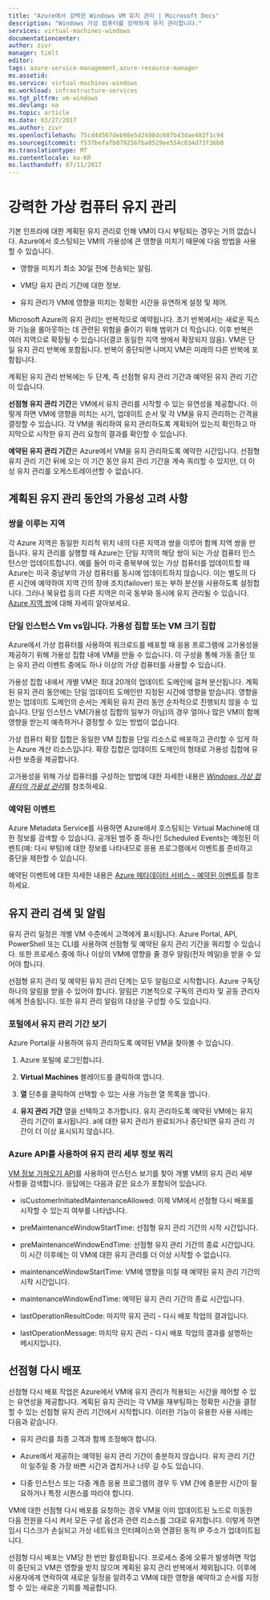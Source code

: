 ```yaml
---
title: "Azure에서 강력한 Windows VM 유지 관리 | Microsoft Docs"
description: "Windows 가상 컴퓨터를 강력하게 유지 관리합니다."
services: virtual-machines-windows
documentationcenter: 
author: zivr
manager: timlt
editor: 
tags: azure-service-management,azure-resource-manager
ms.assetid: 
ms.service: virtual-machines-windows
ms.workload: infrastructure-services
ms.tgt_pltfrm: vm-windows
ms.devlang: na
ms.topic: article
ms.date: 03/27/2017
ms.author: zivr
ms.openlocfilehash: 75cd4d567deb98e5d2498dc607b43dae483f1c94
ms.sourcegitcommit: f537befafb079256fba0529ee554c034d73f36b0
ms.translationtype: MT
ms.contentlocale: ko-KR
ms.lasthandoff: 07/11/2017
---
```

# <a name="impactful-maintenance-for-virtual-machines"></a>강력한 가상 컴퓨터 유지 관리

기본 인프라에 대한 계획된 유지 관리로 인해 VM이 다시 부팅되는 경우는 거의 없습니다. Azure에서 호스팅되는 VM의 가용성에 큰 영향을 미치기 때문에 다음 방법을 사용할 수 있습니다.

-   영향을 미치기 최소 30일 전에 전송되는 알림.

-   VM당 유지 관리 기간에 대한 정보.

-   유지 관리가 VM에 영향을 미치는 정확한 시간을 유연하게 설정 및 제어.

Microsoft Azure의 유지 관리는 반복적으로 예약됩니다. 초기 반복에서는 새로운 픽스와 기능을 롤아웃하는 데 관련된 위험을 줄이기 위해 범위가 더 작습니다. 이후 반복은 여러 지역으로 확장될 수 있습니다(결코 동일한 지역 쌍에서 확장되지 않음). VM은 단일 유지 관리 반복에 포함됩니다. 반복이 중단되면 나머지 VM은 미래의 다른 반복에 포함됩니다.

계획된 유지 관리 반복에는 두 단계, 즉 선점형 유지 관리 기간과 예약된 유지 관리 기간이 있습니다.

**선점형 유지 관리 기간**은 VM에서 유지 관리를 시작할 수 있는 유연성을 제공합니다. 이렇게 하면 VM에 영향을 미치는 시기, 업데이트 순서 및 각 VM을 유지 관리하는 간격을 결정할 수 있습니다. 각 VM을 쿼리하여 유지 관리하도록 계획되어 있는지 확인하고 마지막으로 시작한 유지 관리 요청의 결과를 확인할 수 있습니다.

**예약된 유지 관리 기간**은 Azure에서 VM을 유지 관리하도록 예약한 시간입니다. 선점형 유지 관리 기간 뒤에 오는 이 기간 동안 유지 관리 기간을 계속 쿼리할 수 있지만, 더 이상 유지 관리를 오케스트레이션할 수 없습니다.

## <a name="availability-considerations-during-planned-maintenance"></a>계획된 유지 관리 동안의 가용성 고려 사항 

### <a name="paired-regions"></a>쌍을 이루는 지역

각 Azure 지역은 동일한 지리적 위치 내의 다른 지역과 쌍을 이루어 함께 지역 쌍을 만듭니다. 유지 관리를 실행할 때 Azure는 단일 지역의 해당 쌍이 되는 가상 컴퓨터 인스턴스만 업데이트합니다. 예를 들어 미국 중북부에 있는 가상 컴퓨터를 업데이트할 때 Azure는 미국 중남부의 가상 컴퓨터를 동시에 업데이트하지 않습니다. 이는 별도의 다른 시간에 예약하여 지역 간의 장애 조치(failover) 또는 부하 분산을 사용하도록 설정합니다. 그러나 북유럽 등의 다른 지역은 미국 동부와 동시에 유지 관리될 수 있습니다.
[Azure 지역 쌍](https://docs.microsoft.com/azure/best-practices-availability-paired-regions)에 대해 자세히 알아보세요.

### <a name="single-instance-vms-vs-availability-set-or-vm-scale-set"></a>단일 인스턴스 Vm vs입니다. 가용성 집합 또는 VM 크기 집합

Azure에서 가상 컴퓨터를 사용하여 워크로드를 배포할 때 응용 프로그램에 고가용성을 제공하기 위해 가용성 집합 내에 VM을 만들 수 있습니다. 이 구성을 통해 가동 중단 또는 유지 관리 이벤트 중에도 하나 이상의 가상 컴퓨터를 사용할 수 있습니다.

가용성 집합 내에서 개별 VM은 최대 20개의 업데이트 도메인에 걸쳐 분산됩니다. 계획된 유지 관리 동안에는 단일 업데이트 도메인만 지정된 시간에 영향을 받습니다. 영향을 받는 업데이트 도메인의 순서는 계획된 유지 관리 동안 순차적으로 진행되지 않을 수 있습니다. 단일 인스턴스 VM(가용성 집합의 일부가 아님)의 경우 얼마나 많은 VM이 함께 영향을 받는지 예측하거나 결정할 수 있는 방법이 없습니다.

가상 컴퓨터 확장 집합은 동일한 VM 집합을 단일 리소스로 배포하고 관리할 수 있게 하는 Azure 계산 리소스입니다.
확장 집합은 업데이트 도메인의 형태로 가용성 집합에 유사한 보증을 제공합니다. 

고가용성을 위해 가상 컴퓨터를 구성하는 방법에 대한 자세한 내용은 [*Windows 가상 컴퓨터의 가용성 관리*](../linux/manage-availability.md?toc=%2fazure%2fvirtual-machines%2flinux%2ftoc.json)를 참조하세요.

### <a name="scheduled-events"></a>예약된 이벤트

Azure Metadata Service를 사용하면 Azure에서 호스팅되는 Virtual Machine에 대한 정보를 검색할 수 있습니다. 공개된 범주 중 하나인 Scheduled Events는 예정된 이벤트(예: 다시 부팅)에 대한 정보를 나타내므로 응용 프로그램에서 이벤트를 준비하고 중단을 제한할 수 있습니다.

예약된 이벤트에 대한 자세한 내용은 [Azure 메타데이터 서비스 - 예약된 이벤트](../virtual-machines-scheduled-events.md)를 참조하세요.

## <a name="maintenance-discovery-and-notifications"></a>유지 관리 검색 및 알림

유지 관리 일정은 개별 VM 수준에서 고객에게 표시됩니다. Azure Portal, API, PowerShell 또는 CLI를 사용하여 선점형 및 예약된 유지 관리 기간을 쿼리할 수 있습니다. 또한 프로세스 중에 하나 이상의 VM에 영향을 줄 경우 알림(전자 메일)을 받을 수 있어야 합니다.

선점형 유지 관리 및 예약된 유지 관리 단계는 모두 알림으로 시작합니다. Azure 구독당 하나의 알림을 받을 수 있어야 합니다. 알림은 기본적으로 구독의 관리자 및 공동 관리자에게 전송됩니다. 또한 유지 관리 알림의 대상을 구성할 수도 있습니다.

### <a name="view-the-maintenance-window-in-the-portal"></a>포털에서 유지 관리 기간 보기 

Azure Portal을 사용하여 유지 관리하도록 예약된 VM을 찾아볼 수 있습니다.

1.  Azure 포털에 로그인합니다.

2.  **Virtual Machines** 블레이드를 클릭하여 엽니다.

3.  **열** 단추를 클릭하여 선택할 수 있는 사용 가능한 열 목록을 엽니다.

4.  **유지 관리 기간** 열을 선택하고 추가합니다. 유지 관리하도록 예약된 VM에는 유지 관리 기간이 표시됩니다. a에 대한 유지 관리가 완료되거나 중단되면 유지 관리 기간이 더 이상 표시되지 않습니다.

### <a name="query-maintenance-details-using-the-azure-api"></a>Azure API를 사용하여 유지 관리 세부 정보 쿼리

[VM 정보 가져오기 API](https://docs.microsoft.com/rest/api/compute/virtualmachines/virtualmachines-get)를 사용하여 인스턴스 보기를 찾아 개별 VM의 유지 관리 세부 사항을 검색합니다. 응답에는 다음과 같은 요소가 포함되어 있습니다.

  - isCustomerInitiatedMaintenanceAllowed: 이제 VM에서 선점형 다시 배포를 시작할 수 있는지 여부를 나타냅니다.

  - preMaintenanceWindowStartTime: 선점형 유지 관리 기간의 시작 시간입니다.

  - preMaintenanceWindowEndTime: 선점형 유지 관리 기간의 종료 시간입니다. 이 시간 이후에는 이 VM에 대한 유지 관리를 더 이상 시작할 수 없습니다.
    
  - maintenanceWindowStartTime: VM에 영향을 미칠 때 예약된 유지 관리 기간의 시작 시간입니다.

  - maintenanceWindowEndTime: 예약된 유지 관리 기간의 종료 시간입니다.
  
  - lastOperationResultCode: 마지막 유지 관리 - 다시 배포 작업의 결과입니다.
 
  - lastOperationMessage: 마지막 유지 관리 - 다시 배포 작업의 결과를 설명하는 메시지입니다.

## <a name="pre-emptive-redeploy"></a>선점형 다시 배포

선점형 다시 배포 작업은 Azure에서 VM에 유지 관리가 적용되는 시간을 제어할 수 있는 유연성을 제공합니다. 계획된 유지 관리는 각 VM을 재부팅하는 정확한 시간을 결정할 수 있는 선점형 유지 관리 기간에서 시작합니다. 이러한 기능이 유용한 사용 사례는 다음과 같습니다.

-   유지 관리를 최종 고객과 함께 조정해야 합니다.

-   Azure에서 제공하는 예약된 유지 관리 기간이 충분하지 않습니다.
    유지 관리 기간이 일주일 중 가장 바쁜 시간과 겹치거나 너무 길 수도 있습니다.

-   다중 인스턴스 또는 다중 계층 응용 프로그램의 경우 두 VM 간에 충분한 시간이 필요하거나 특정 시퀀스를 따라야 합니다.

VM에 대한 선점형 다시 배포를 요청하는 경우 VM을 이미 업데이트된 노드로 이동한 다음 전원을 다시 켜서 모든 구성 옵션과 관련 리소스를 그대로 유지합니다. 이렇게 하면 임시 디스크가 손실되고 가상 네트워크 인터페이스와 연결된 동적 IP 주소가 업데이트됩니다.

선점형 다시 배포는 VM당 한 번만 활성화됩니다. 프로세스 중에 오류가 발생하면 작업이 중단되고 VM은 영향을 받지 않으며 계획된 유지 관리 반복에서 제외됩니다. 이후에 사용자에게 연락하여 새로운 일정을 알려주고 VM에 대한 영향을 예약하고 순서를 지정할 수 있는 새로운 기회를 제공합니다.